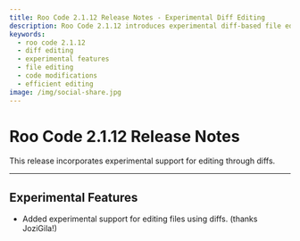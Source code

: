 ```yaml
---
title: Roo Code 2.1.12 Release Notes - Experimental Diff Editing
description: Roo Code 2.1.12 introduces experimental diff-based file editing for more efficient code modifications. Thanks to JoziGila for the contribution!
keywords:
  - roo code 2.1.12
  - diff editing
  - experimental features
  - file editing
  - code modifications
  - efficient editing
image: /img/social-share.jpg
---
```


# Roo Code 2.1.12 Release Notes

This release incorporates experimental support for editing through diffs.

---

## Experimental Features

*   Added experimental support for editing files using diffs. (thanks JoziGila!)